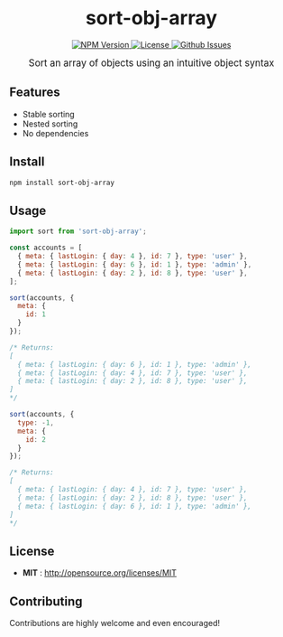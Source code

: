 <big><h1 align="center">sort-obj-array</h1></big>

<p align="center">
  <a href="https://npmjs.org/package/sort-obj-array">
    <img src="https://img.shields.io/npm/v/sort-obj-array.svg" alt="NPM Version">
  </a>

  <a href="http://opensource.org/licenses/MIT">
    <img src="https://img.shields.io/npm/l/sort-obj-array.svg" alt="License">
  </a>

  <a href="https://github.com/ardent-labs/sort-obj-array/issues">
    <img src="https://img.shields.io/github/issues/ardent-labs/sort-obj-array.svg" alt="Github Issues">
  </a>
</p>

<p align="center"><big>
Sort an array of objects using an intuitive object syntax
</big></p>


## Features
  - Stable sorting
  - Nested sorting
  - No dependencies

## Install

```sh
npm install sort-obj-array
```

## Usage

```javascript
import sort from 'sort-obj-array';

const accounts = [
  { meta: { lastLogin: { day: 4 }, id: 7 }, type: 'user' },
  { meta: { lastLogin: { day: 6 }, id: 1 }, type: 'admin' },
  { meta: { lastLogin: { day: 2 }, id: 8 }, type: 'user' },
];

sort(accounts, {
  meta: {
    id: 1
  }
});

/* Returns:
[
  { meta: { lastLogin: { day: 6 }, id: 1 }, type: 'admin' },
  { meta: { lastLogin: { day: 4 }, id: 7 }, type: 'user' },
  { meta: { lastLogin: { day: 2 }, id: 8 }, type: 'user' },
]
*/

sort(accounts, {
  type: -1,
  meta: {
    id: 2
  }
});

/* Returns:
[
  { meta: { lastLogin: { day: 4 }, id: 7 }, type: 'user' },
  { meta: { lastLogin: { day: 2 }, id: 8 }, type: 'user' },
  { meta: { lastLogin: { day: 6 }, id: 1 }, type: 'admin' },
]
*/

```

## License

- **MIT** : http://opensource.org/licenses/MIT

## Contributing

Contributions are highly welcome and even encouraged!

